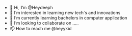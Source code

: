 - 👋 Hi, I’m @Heydeeph
- 👀 I’m interested in learning new tech's and innovations
- 🌱 I’m currently learning bachelors in computer application
- 💞️ I’m looking to collaborate on .....
- 📫 How to reach me @heyykid 

<!---
heyykid/heyykid is a ✨ special ✨ repository because its `README.md` (this file) appears on your GitHub profile.
You can click the Preview link to take a look at your changes.
--->
